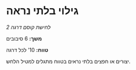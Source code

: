 # גילוי בלתי נראה

*לחישת קוסם דרגה 2*

**משך:** 6 סיבובים

**טווח:** 10’ לכל דרגה

יצורים או חפצים בלתי נראים בטווח מתגלים למטיל הלחש.